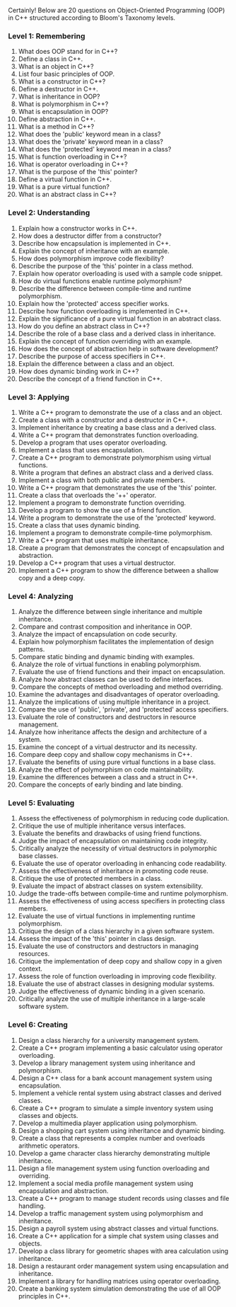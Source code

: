 Certainly! Below are 20 questions on Object-Oriented Programming (OOP) in C++ structured according to Bloom's Taxonomy levels.

### Level 1: Remembering

1. What does OOP stand for in C++?
2. Define a class in C++.
3. What is an object in C++?
4. List four basic principles of OOP.
5. What is a constructor in C++?
6. Define a destructor in C++.
7. What is inheritance in OOP?
8. What is polymorphism in C++?
9. What is encapsulation in OOP?
10. Define abstraction in C++.
11. What is a method in C++?
12. What does the 'public' keyword mean in a class?
13. What does the 'private' keyword mean in a class?
14. What does the 'protected' keyword mean in a class?
15. What is function overloading in C++?
16. What is operator overloading in C++?
17. What is the purpose of the 'this' pointer?
18. Define a virtual function in C++.
19. What is a pure virtual function?
20. What is an abstract class in C++?

### Level 2: Understanding

1. Explain how a constructor works in C++.
2. How does a destructor differ from a constructor?
3. Describe how encapsulation is implemented in C++.
4. Explain the concept of inheritance with an example.
5. How does polymorphism improve code flexibility?
6. Describe the purpose of the 'this' pointer in a class method.
7. Explain how operator overloading is used with a sample code snippet.
8. How do virtual functions enable runtime polymorphism?
9. Describe the difference between compile-time and runtime polymorphism.
10. Explain how the 'protected' access specifier works.
11. Describe how function overloading is implemented in C++.
12. Explain the significance of a pure virtual function in an abstract class.
13. How do you define an abstract class in C++?
14. Describe the role of a base class and a derived class in inheritance.
15. Explain the concept of function overriding with an example.
16. How does the concept of abstraction help in software development?
17. Describe the purpose of access specifiers in C++.
18. Explain the difference between a class and an object.
19. How does dynamic binding work in C++?
20. Describe the concept of a friend function in C++.

### Level 3: Applying

1. Write a C++ program to demonstrate the use of a class and an object.
2. Create a class with a constructor and a destructor in C++.
3. Implement inheritance by creating a base class and a derived class.
4. Write a C++ program that demonstrates function overloading.
5. Develop a program that uses operator overloading.
6. Implement a class that uses encapsulation.
7. Create a C++ program to demonstrate polymorphism using virtual functions.
8. Write a program that defines an abstract class and a derived class.
9. Implement a class with both public and private members.
10. Write a C++ program that demonstrates the use of the 'this' pointer.
11. Create a class that overloads the '++' operator.
12. Implement a program to demonstrate function overriding.
13. Develop a program to show the use of a friend function.
14. Write a program to demonstrate the use of the 'protected' keyword.
15. Create a class that uses dynamic binding.
16. Implement a program to demonstrate compile-time polymorphism.
17. Write a C++ program that uses multiple inheritance.
18. Create a program that demonstrates the concept of encapsulation and abstraction.
19. Develop a C++ program that uses a virtual destructor.
20. Implement a C++ program to show the difference between a shallow copy and a deep copy.

### Level 4: Analyzing

1. Analyze the difference between single inheritance and multiple inheritance.
2. Compare and contrast composition and inheritance in OOP.
3. Analyze the impact of encapsulation on code security.
4. Explain how polymorphism facilitates the implementation of design patterns.
5. Compare static binding and dynamic binding with examples.
6. Analyze the role of virtual functions in enabling polymorphism.
7. Evaluate the use of friend functions and their impact on encapsulation.
8. Analyze how abstract classes can be used to define interfaces.
9. Compare the concepts of method overloading and method overriding.
10. Examine the advantages and disadvantages of operator overloading.
11. Analyze the implications of using multiple inheritance in a project.
12. Compare the use of 'public', 'private', and 'protected' access specifiers.
13. Evaluate the role of constructors and destructors in resource management.
14. Analyze how inheritance affects the design and architecture of a system.
15. Examine the concept of a virtual destructor and its necessity.
16. Compare deep copy and shallow copy mechanisms in C++.
17. Evaluate the benefits of using pure virtual functions in a base class.
18. Analyze the effect of polymorphism on code maintainability.
19. Examine the differences between a class and a struct in C++.
20. Compare the concepts of early binding and late binding.

### Level 5: Evaluating

1. Assess the effectiveness of polymorphism in reducing code duplication.
2. Critique the use of multiple inheritance versus interfaces.
3. Evaluate the benefits and drawbacks of using friend functions.
4. Judge the impact of encapsulation on maintaining code integrity.
5. Critically analyze the necessity of virtual destructors in polymorphic base classes.
6. Evaluate the use of operator overloading in enhancing code readability.
7. Assess the effectiveness of inheritance in promoting code reuse.
8. Critique the use of protected members in a class.
9. Evaluate the impact of abstract classes on system extensibility.
10. Judge the trade-offs between compile-time and runtime polymorphism.
11. Assess the effectiveness of using access specifiers in protecting class members.
12. Evaluate the use of virtual functions in implementing runtime polymorphism.
13. Critique the design of a class hierarchy in a given software system.
14. Assess the impact of the 'this' pointer in class design.
15. Evaluate the use of constructors and destructors in managing resources.
16. Critique the implementation of deep copy and shallow copy in a given context.
17. Assess the role of function overloading in improving code flexibility.
18. Evaluate the use of abstract classes in designing modular systems.
19. Judge the effectiveness of dynamic binding in a given scenario.
20. Critically analyze the use of multiple inheritance in a large-scale software system.

### Level 6: Creating

1. Design a class hierarchy for a university management system.
2. Create a C++ program implementing a basic calculator using operator overloading.
3. Develop a library management system using inheritance and polymorphism.
4. Design a C++ class for a bank account management system using encapsulation.
5. Implement a vehicle rental system using abstract classes and derived classes.
6. Create a C++ program to simulate a simple inventory system using classes and objects.
7. Develop a multimedia player application using polymorphism.
8. Design a shopping cart system using inheritance and dynamic binding.
9. Create a class that represents a complex number and overloads arithmetic operators.
10. Develop a game character class hierarchy demonstrating multiple inheritance.
11. Design a file management system using function overloading and overriding.
12. Implement a social media profile management system using encapsulation and abstraction.
13. Create a C++ program to manage student records using classes and file handling.
14. Develop a traffic management system using polymorphism and inheritance.
15. Design a payroll system using abstract classes and virtual functions.
16. Create a C++ application for a simple chat system using classes and objects.
17. Develop a class library for geometric shapes with area calculation using inheritance.
18. Design a restaurant order management system using encapsulation and inheritance.
19. Implement a library for handling matrices using operator overloading.
20. Create a banking system simulation demonstrating the use of all OOP principles in C++.

